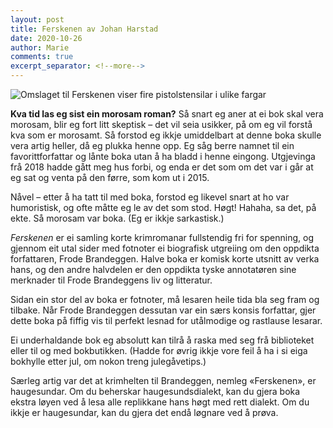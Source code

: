 ```yaml
---
layout: post
title: Ferskenen av Johan Harstad
date: 2020-10-26
author: Marie
comments: true
excerpt_separator: <!--more-->
---
```


![Omslaget til Ferskenen viser fire pistolstensilar i ulike fargar](/images/ferskenen.jpg)

**Kva tid las eg sist ein morosam roman?** Så snart eg aner at ei bok skal vera morosam, blir eg fort litt skeptisk – det vil seia usikker, på om eg vil forstå kva som er morosamt. Så forstod eg ikkje umiddelbart at denne boka skulle vera artig heller, då eg plukka henne opp. Eg såg berre namnet til ein favorittforfattar og lånte boka utan å ha bladd i henne eingong. Utgjevinga frå 2018 hadde gått meg hus forbi, og enda er det som om det var i går at eg sat og venta på den førre, som kom ut i 2015. <!--more-->

Nåvel – etter å ha tatt til med boka, forstod eg likevel snart at ho var humoristisk, og ofte måtte eg le av det som stod. Høgt! Hahaha, sa det, på ekte. Så morosam var boka. (Eg er ikkje sarkastisk.) 

*Ferskenen* er ei samling korte krimromanar fullstendig fri for spenning, og gjennom eit utal sider med fotnoter ei biografisk utgreiing om den oppdikta forfattaren, Frode Brandeggen. Halve boka er komisk korte utsnitt av verka hans, og den andre halvdelen er den oppdikta tyske annotatøren sine merknader til Frode Brandeggens liv og litteratur. 

Sidan ein stor del av boka er fotnoter, må lesaren heile tida bla seg fram og tilbake. Når Frode Brandeggen dessutan var ein særs konsis forfattar, gjer dette boka på fiffig vis til perfekt lesnad for utålmodige og rastlause lesarar. 

Ei underhaldande bok eg absolutt kan tilrå å raska med seg frå biblioteket eller til og med bokbutikken. (Hadde for øvrig ikkje vore feil å ha i si eiga bokhylle etter jul, om nokon treng julegåvetips.)

Særleg artig var det at krimhelten til Brandeggen, nemleg «Ferskenen», er haugesundar. Om du beherskar haugesundsdialekt, kan du gjera boka ekstra løyen ved å lesa alle replikkane hans høgt med rett dialekt. Om du ikkje er haugesundar, kan du gjera det endå løgnare ved å prøva. 